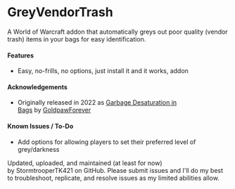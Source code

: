 # GreyVendorTrash
A World of Warcraft addon that automatically greys out poor quality (vendor trash) items in your bags for easy identification.

<h4>Features</h4>

- Easy, no-frills, no options, just install it and it works, addon

<h4>Acknowledgements</h4>

- Originally released in 2022 as [Garbage Desaturation in Bags](https://www.curseforge.com/wow/addons/blizzardbags-garbage) by [GoldpawForever](https://www.curseforge.com/members/goldpawforever)

<h4>Known Issues / To-Do</h4>

- Add options for allowing players to set their preferred level of grey/darkness

Updated, uploaded, and maintained (at least for now) by StormtrooperTK421 on GitHub. Please submit issues and I'll do my best to troubleshoot, replicate, and resolve issues as my limited abilities allow.

